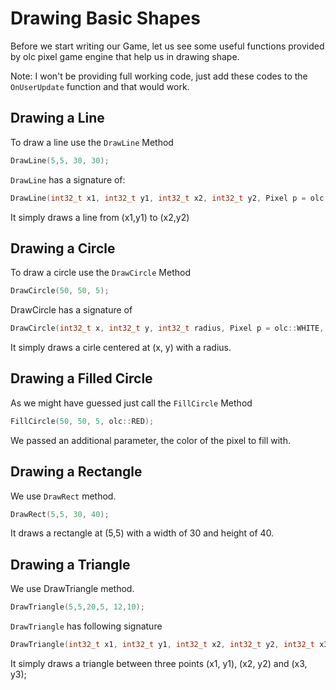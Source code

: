 # Drawing Basic Shapes
Before we start writing our Game, let us see some useful functions provided by olc pixel game engine that help us in drawing shape.

Note: I won't be providing full working code, just add these codes to the `OnUserUpdate` function and that would work.

## Drawing a Line

To draw a line use the `DrawLine` Method
```cpp
DrawLine(5,5, 30, 30);
```

`DrawLine` has a signature of:
```cpp
DrawLine(int32_t x1, int32_t y1, int32_t x2, int32_t y2, Pixel p = olc::WHITE, uint32_t pattern = 0xFFFFFFFF)
```
It simply draws a line from (x1,y1) to (x2,y2)

## Drawing a Circle

To draw a circle use the `DrawCircle` Method
```cpp
DrawCircle(50, 50, 5);
```
DrawCircle has a signature of 
```cpp
DrawCircle(int32_t x, int32_t y, int32_t radius, Pixel p = olc::WHITE, uint8_t mask = 0xFF)
```
It simply draws a cirle centered at (x, y) with a radius.

## Drawing a Filled Circle

As we might have guessed just call the `FillCircle` Method
```cpp
FillCircle(50, 50, 5, olc::RED);
```

We passed an additional parameter, the color of the pixel to fill with.

## Drawing a Rectangle

We use `DrawRect` method.
```cpp
DrawRect(5,5, 30, 40);
```

It draws a rectangle at (5,5) with a width of 30 and height of 40.

## Drawing a Triangle

We use DrawTriangle method.

```cpp
DrawTriangle(5,5,20,5, 12,10);
```
`DrawTriangle` has following signature

```cpp
DrawTriangle(int32_t x1, int32_t y1, int32_t x2, int32_t y2, int32_t x3, int32_t y3, Pixel p = olc::WHITE)
```

It simply draws a triangle between three points (x1, y1), (x2, y2) and (x3, y3);

